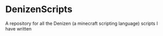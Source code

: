 # DenizenScripts
A repository for all the Denizen (a minecraft scripting language) scripts I have written
